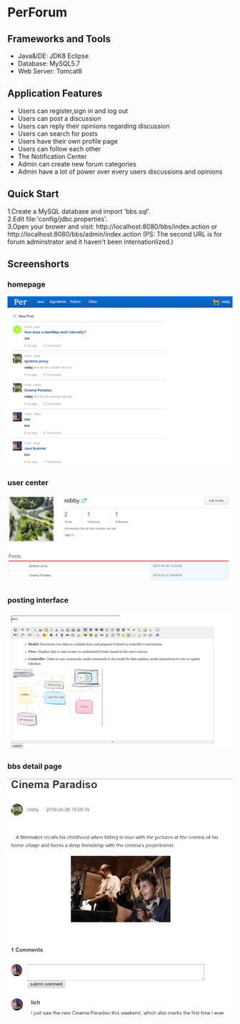 # PerForum

## Frameworks and Tools
* Java&IDE: JDK8 Eclipse
* Database: MySQL5.7
* Web Server: Tomcat8

## Application Features
* Users can register,sign in and log out
* Users can post a discussion
* Users can reply their opinions regarding discussion
* Users can search for posts
* Users have their own profile page
* Users can follow each other
* The Notification Center 
* Admin can create new forum categories
* Admin have a lot of power over every users discussions and opinions

## Quick Start
1.Create a MySQL database and import 'bbs.sql'.    
2.Edit file:'config/jdbc.properties'.  
3.Open your brower and visit: http://localhost:8080/bbs/index.action or http://localhost:8080/bbs/admin/index.action (PS: The second URL is for forum adminstrator and it haven't been internationlized.)
  
 
## Screenshorts
### homepage  

<img src="https://raw.githubusercontent.com/re0711/web1/master/images/index.PNG" width="600px">

### user center  
   
<img src="https://raw.githubusercontent.com/re0711/web1/master/images/center.PNG" width="600px">

### posting interface   
   
<img src="https://raw.githubusercontent.com/re0711/web1/master/images/pub.PNG" width="600px">

### bbs detail page 
 
<img src="https://raw.githubusercontent.com/re0711/web1/master/images/bbsDetail.PNG" width="600px">

